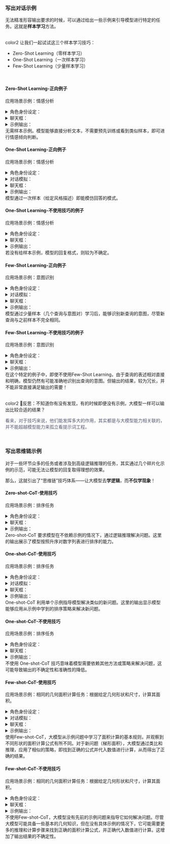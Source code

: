 ### 写出对话示例
无法精准形容输出要求的时候，可以通过给出一些示例来引导模型进行特定的任务。这就是**样本学习**方法。

<br/>color2
让我们一起试试这三个样本学习技巧：

+ Zero-Shot Learning（零样本学习）
+ One-Shot Learning（一次样本学习）
+ Few-Shot Learning（少量样本学习）

<br/>

#### Zero-Shot Learning-正向例子
应用场景示例：情感分析

<details class="lake-collapse"><summary id="ud90c2766"><span class="ne-text">角色身份设定：</span></summary><pre data-language="json" id="iOXbm" class="ne-codeblock language-json"><code>你是一个文本情感分析专家，请分析”请分析以下文本的情感倾向（积极、消极或中立）</code></pre></details>
<details class="lake-collapse"><summary id="u552264bf"><span class="ne-text">聊天框：</span></summary><pre data-language="json" id="RWMKA" class="ne-codeblock language-json"><code>这部电影真是太难看了，我后悔花了钱去看它。</code></pre></details>
<details class="lake-collapse"><summary id="u30c270a0"><span class="ne-text">示例输出：</span></summary><pre data-language="json" id="AbBO3" class="ne-codeblock language-json"><code>情感倾向：消极</code></pre></details>
无需样本示例。模型能够直接分析文本，不需要预先训练或看到类似样本，即可进行情感倾向判断。

#### **One-Shot Learning**-正向例子
应用场景示例：情感分析

<details class="lake-collapse"><summary id="u5c847954"><span class="ne-text">角色身份设定：</span></summary><pre data-language="json" id="wYRIn" class="ne-codeblock language-json"><code>你是一个文本情感分析专家，请分析”请分析以下文本的情感倾向（积极、消极或中立）</code></pre></details>
<details class="lake-collapse"><summary id="u507bdfa6"><span class="ne-text">对话模拟：</span></summary><pre data-language="json" id="Ezg6p" class="ne-codeblock language-json"><code>用户输入：“这部电影的主角太给力了，颜值和实力都在线！”
应用输出：Hi！观众对这部电影的情感倾向是积极的。</code></pre></details>
<details class="lake-collapse"><summary id="u7d1d3391"><span class="ne-text">聊天框：</span></summary><pre data-language="json" id="Htk1J" class="ne-codeblock language-json"><code>这部电影真是太难看了，我后悔花了钱去看它。</code></pre></details>
<details class="lake-collapse"><summary id="uc792ce16"><span class="ne-text">示例输出：</span></summary><pre data-language="json" id="GVNQg" class="ne-codeblock language-json"><code>Hi！观众对这部电影的情感倾向是消极的。</code></pre></details>
模型通过一次样本（给定风格描述）即能模仿回答的模式。

#### **One-Shot Learning**-不使用技巧的例子
应用场景示例：情感分析

<details class="lake-collapse"><summary id="u64f68f30"><span class="ne-text">角色身份设定：</span></summary><pre data-language="json" id="VCHsb" class="ne-codeblock language-json"><code>你是一个文本情感分析专家，请分析”请分析以下文本的情感倾向（积极、消极或中立）</code></pre></details>
<details class="lake-collapse"><summary id="uee487117"><span class="ne-text">聊天框：</span></summary><pre data-language="json" id="O8kTm" class="ne-codeblock language-json"><code>这部电影真是太难看了，我后悔花了钱去看它。</code></pre></details>
<details class="lake-collapse"><summary id="uafd5721d"><span class="ne-text">示例输出：</span></summary><pre data-language="json" id="yi1cr" class="ne-codeblock language-json"><code>情感倾向：消极</code></pre></details>
若没有给样本示例，模型的回复格式，则较为不确定。

#### **Few-Shot Learning**-正向例子
应用场景示例：意图识别

<details class="lake-collapse"><summary id="u8407088f"><span class="ne-text">角色身份设定：</span></summary><pre data-language="json" id="BaYyw" class="ne-codeblock language-json"><code>请分析以下新查询的意图。</code></pre></details>
<details class="lake-collapse"><summary id="ub6452f31"><span class="ne-text">对话模拟：</span></summary><pre data-language="json" id="Thw8H" class="ne-codeblock language-json"><code>查询1：&quot;明天北京的天气怎么样？&quot; - 意图：天气预报查询
查询2：&quot;播放周杰伦的歌曲。&quot; - 意图：音乐播放请求
查询3：&quot;提醒我下午三点开会。&quot; - 意图：设置提醒</code></pre></details>
<details class="lake-collapse"><summary id="u5e7ed6c6"><span class="ne-text">聊天框：</span></summary><pre data-language="json" id="P4MUQ" class="ne-codeblock language-json"><code>请问最近的地铁站在哪里？</code></pre></details>
<details class="lake-collapse"><summary id="u434fb91b"><span class="ne-text">示例输出：</span></summary><pre data-language="json" id="FTwru" class="ne-codeblock language-json"><code>意图：地点查询</code></pre></details>
模型通过少量样本（几个查询与意图对）学习后，能够识别新查询的意图，尽管新查询与之前样本不完全相同。

#### **Few-Shot Learning**-不使用技巧的例子
应用场景示例：意图识别

<details class="lake-collapse"><summary id="uc1d3a59e"><span class="ne-text">角色身份设定：</span></summary><pre data-language="json" id="rVZTW" class="ne-codeblock language-json"><code>请分析以下新查询的意图。</code></pre></details>
<details class="lake-collapse"><summary id="u4b83c227"><span class="ne-text">聊天框：</span></summary><pre data-language="json" id="RAL1D" class="ne-codeblock language-json"><code>请问最近的地铁站在哪里？</code></pre></details>
<details class="lake-collapse"><summary id="u5fcdfb09"><span class="ne-text">示例输出：</span></summary><pre data-language="json" id="NhmYG" class="ne-codeblock language-json"><code>这个查询的意图是询问最近的地铁站的位置。用户想要知道离他们当前位置最近的地铁站在哪里，以便他们能够前往该地铁站。这可能是因为用户需要乘坐地铁前往目的地，或者他们想要了解当地交通情况。</code></pre></details>
在这个特定的例子中，即使不使用Few-Shot Learning，由于查询的表述相对直接和明确，模型仍然有可能准确地识别出查询的意图。但输出的结果，较为冗长，并不能非常直接满足输出的需要！

<br/>color2
🤔反思：不知道你有没有发现，有的时候即便没有示例，大模型一样可以输出比较合适的结果？

<font style="color:rgb(86, 87, 114);">看来，对于技巧来说，他们能发挥多大的作用，其实都是与大模型能力相关联的，并不能超越模型能力来孤立看提示词工程。</font>

<br/>

### 写出思维链示例
对于一些环节众多的任务或者涉及到高级逻辑推理的任务，其实通过几个碎片化示例的示范，可能无法让模型的回复取得理想的效果。

那么，这就引出了“思维链”技巧体系——让大模型去**学逻辑**，而**不仅学现象**！

#### **Zero-shot-CoT-使用技巧**
应用场景示例：排序任务

<details class="lake-collapse"><summary id="ua4f6f81b"><span class="ne-text">角色身份设定：</span></summary><pre data-language="json" id="t3Xpc" class="ne-codeblock language-json"><code>无</code></pre></details>
<details class="lake-collapse"><summary id="u5ba96b4f"><span class="ne-text">聊天框：</span></summary><pre data-language="json" id="dUMs9" class="ne-codeblock language-json"><code>给定列表 [8, 34, 112, 1, 212, 21, 10, 4]，输出排序结果：[1, 4, 8, 10, 21, 34, 112, 212]。请一步步思考！</code></pre></details>
<details class="lake-collapse"><summary id="ubab15edc"><span class="ne-text">示例输出：</span></summary><pre data-language="json" id="WNTag" class="ne-codeblock language-json"><code>输出: [1, 4, 8, 10, 21, 34, 112, 212]
思考过程: 首先找到最小的数1，然后是4，依此类推，直到排序完成。</code></pre></details>
Zero-shot-CoT 要求模型在不依赖示例的情况下，通过逻辑推理解决问题。这里的输出展示了模型按照升序对数字列表进行排序的能力。

#### **One-shot-CoT-使用技巧**
应用场景示例：排序任务

<details class="lake-collapse"><summary id="ubd803d69"><span class="ne-text">角色身份设定：</span></summary><pre data-language="json" id="J8Kym" class="ne-codeblock language-json"><code>无</code></pre></details>
<details class="lake-collapse"><summary id="u7f92fe78"><span class="ne-text">对话模拟：</span></summary><pre data-language="json" id="kc3yH" class="ne-codeblock language-json"><code>用户输入：给定一个数字列表 [3, 1, 4, 1, 5, 9, 2, 6, 5, 3]，请将其按升序排列。
应用输出：
首先理解问题，然后找到最小的数字放在新列表的第一个位置，继续找下一个最小的数字，直到处理完所有数字。</code></pre></details>
<details class="lake-collapse"><summary id="ucb5b397d"><span class="ne-text">聊天框：</span></summary><pre data-language="json" id="ENupM" class="ne-codeblock language-json"><code>给定一个数字列表 [8, 34, 112, 1, 212, 21, 10, 4]，请将其按升序排列。</code></pre></details>
<details class="lake-collapse"><summary id="u086efdbc"><span class="ne-text">示例输出：</span></summary><pre data-language="json" id="RRH9J" class="ne-codeblock language-json"><code>输出: [1, 4, 8, 10, 21, 34, 112, 212]
思考过程: 根据示例问题的思维链，我首先找到最小的数1，然后是4，以此类推，直到排序完成。</code></pre></details>
One-shot-CoT 利用单个示例指导模型解决类似的新问题。这里的输出显示模型能够应用从示例中学到的排序策略来解决新问题。

#### **One-shot-CoT-不使用技巧**
应用场景示例：排序任务

<details class="lake-collapse"><summary id="ue2e1f680"><span class="ne-text">角色身份设定：</span></summary><pre data-language="json" id="GfXhf" class="ne-codeblock language-json"><code>无</code></pre></details>
<details class="lake-collapse"><summary id="u6ddebb74"><span class="ne-text">聊天框：</span></summary><pre data-language="json" id="CImYH" class="ne-codeblock language-json"><code>给定一个数字列表 [8, 34, 112, 1, 212, 21, 10, 4]，请将其按升序排列。</code></pre></details>
<details class="lake-collapse"><summary id="ud9965b73"><span class="ne-text">示例输出：</span></summary><pre data-language="json" id="XYWUK" class="ne-codeblock language-json"><code>[8, 10, 4，34, 112, 1, 212, 21,]</code></pre></details>
不使用 One-shot-CoT 技巧意味着模型需要依赖其他方法或策略来解决问题，这可能导致输出的不确定性和准确性的降低。

#### **Few-shot-CoT-使用技巧**
应用场景示例：相同的几何面积计算任务：根据给定几何形状和尺寸，计算其面积。

<details class="lake-collapse"><summary id="u6cdb847a"><span class="ne-text">角色身份设定：</span></summary><pre data-language="json" id="MPbkx" class="ne-codeblock language-json"><code>无</code></pre></details>
<details class="lake-collapse"><summary id="u90afbf19"><span class="ne-text">对话模拟：</span></summary><pre data-language="json" id="Pu1b0" class="ne-codeblock language-json"><code>用户输入：一个正方形的边长是3厘米，求其面积。
应用输出：面积 = 边长 × 边长 = 3cm × 3cm = 9cm²。
用户输入：一个长方形的长是5厘米，宽是2厘米，求其面积。
应用输出：面积 = 长 × 宽 = 5cm × 2cm = 10cm²。</code></pre></details>
<details class="lake-collapse"><summary id="u53e3cb73"><span class="ne-text">聊天框：</span></summary><pre data-language="json" id="KoNRO" class="ne-codeblock language-json"><code>一个梯形的上底是4厘米，下底是6厘米，高是3厘米，求其面积。</code></pre></details>
<details class="lake-collapse"><summary id="u56756be6"><span class="ne-text">示例输出：</span></summary><pre data-language="json" id="d6sR1" class="ne-codeblock language-json"><code>输出结果：面积 = (上底 + 下底) × 高 ÷ 2 = (4cm + 6cm) × 3cm ÷ 2 = 15cm²</code></pre></details>
使用Few-shot-CoT，大模型从示例问题中学习了面积计算的基本规则，并观察到不同形状的面积计算公式有所不同。对于新问题（梯形面积），大模型通过类比和推理，应用了相似的策略，即找到正确的公式并代入数值进行计算，从而得出了正确的结果。

#### **Few-shot-CoT-不使用技巧**
应用场景示例：相同的几何面积计算任务：根据给定几何形状和尺寸，计算其面积。

<details class="lake-collapse"><summary id="ub53519ec"><span class="ne-text">角色身份设定：</span></summary><pre data-language="json" id="mz8iH" class="ne-codeblock language-json"><code>无</code></pre></details>
<details class="lake-collapse"><summary id="u4ca70469"><span class="ne-text">聊天框：</span></summary><pre data-language="json" id="XdLsx" class="ne-codeblock language-json"><code>一个梯形的上底是4厘米，下底是6厘米，高是3厘米，求其面积。</code></pre></details>
<details class="lake-collapse"><summary id="u74394aad"><span class="ne-text">示例输出：</span></summary><pre data-language="json" id="fljMS" class="ne-codeblock language-json"><code>输出结果可能因模型不同而异，不一定能正确得出15cm²。</code></pre></details>
不使用Few-shot-CoT，大模型没有先前的示例问题来指导它如何解决问题。尽管大模型可能具备一些基本的几何知识，但在没有具体示例的情况下，它可能需要更多的推理和计算步骤来找到正确的面积计算公式，并正确代入数值进行计算。这增加了输出结果的不确定性。

